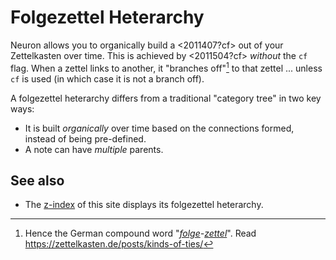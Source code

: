 # Folgezettel Heterarchy

Neuron allows you to organically build a <2011407?cf> out of your Zettelkasten over time. This is achieved by <2011504?cf> *without* the `cf` flag. When a zettel links to another, it "branches off"[^folge] to that zettel ... unless `cf` is used (in which case it is not a branch off). 

A folgezettel heterarchy differs from a traditional "category tree" in two key ways:

* It is built *organically* over time based on the connections formed, instead of being pre-defined.
* A note can have *multiple* parents.

## See also

* The [z-index](/z-index.html) of this site displays its folgezettel heterarchy.

[^folge]: Hence the German compound word "*[folge](https://en.wiktionary.org/wiki/Folge#German)-[zettel](https://en.wiktionary.org/wiki/Zettel#German)*". Read <https://zettelkasten.de/posts/kinds-of-ties/>
